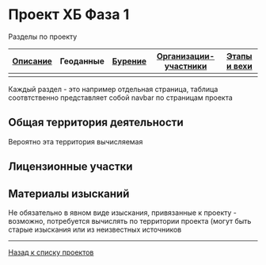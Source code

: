 # Проект ХБ Фаза 1

Разделы по проекту

| [Описание](1.html) | Геоданные | [Бурение](1_well.html) | [Организации-участники](1_org.html) | [Этапы и вехи](1_plan.html) |
|-------|--------|---------|---------|---------|
| |  | |  | |

Каждый раздел - это например отдельная страница, таблица соотвтственно представляет собой navbar по страницам проекта

## Общая территория деятельности

Вероятно эта территория вычисляемая

## Лицензионные участки

## Материалы изысканий

Не обязательно в явном виде изыскания, привязанные к проекту - возможно, потребуется вычислять по территории проекта (могут быть старые изыскания или из неизвестных источников

---

[Назад к списку проектов](https://ygpn.github.io/)
